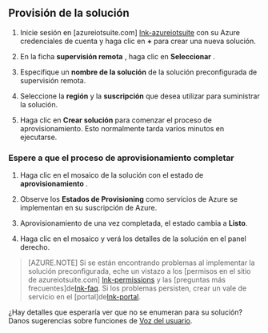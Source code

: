 ## <a name="provision-the-solution"></a>Provisión de la solución

1.  Inicie sesión en [azureiotsuite.com] [ lnk-azureiotsuite] con su Azure credenciales de cuenta y haga clic en **+** para crear una nueva solución.

2.  En la ficha **supervisión remota** , haga clic en **Seleccionar** .

3.  Especifique un **nombre de la solución** de la solución preconfigurada de supervisión remota.

4.  Seleccione la **región** y la **suscripción** que desea utilizar para suministrar la solución.

5.  Haga clic en **Crear solución** para comenzar el proceso de aprovisionamiento. Esto normalmente tarda varios minutos en ejecutarse.

### <a name="wait-for-the-provisioning-process-to-complete"></a>Espere a que el proceso de aprovisionamiento completar

1. Haga clic en el mosaico de la solución con el estado de **aprovisionamiento** .
 
2. Observe los **Estados de Provisioning** como servicios de Azure se implementan en su suscripción de Azure.

3. Aprovisionamiento de una vez completada, el estado cambia a **Listo**.

4. Haga clic en el mosaico y verá los detalles de la solución en el panel derecho.

> [AZURE.NOTE] Si se están encontrando problemas al implementar la solución preconfigurada, eche un vistazo a los [permisos en el sitio de azureiotsuite.com] [ lnk-permissions] y las [preguntas más frecuentes]de[lnk-faq]. Si los problemas persisten, crear un vale de servicio en el [portal]de[lnk-portal].

¿Hay detalles que esperaría ver que no se enumeran para su solución? Danos sugerencias sobre funciones de [Voz del usuario](https://feedback.azure.com/forums/321918-azure-iot).

[lnk-azureiotsuite]: https://www.azureiotsuite.com
[lnk-permissions]: ../articles/iot-suite/iot-suite-permissions.md
[lnk-portal]: http://portal.azure.com/
[lnk-faq]: ../articles/iot-suite/iot-suite-faq.md